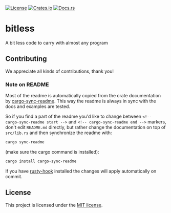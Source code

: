 [![License](https://img.shields.io/crates/l/bitless.svg)](https://choosealicense.com/licenses/mit/)
[![Crates.io](https://img.shields.io/crates/v/bitless.svg)](https://crates.io/crates/bitless)
[![Docs.rs](https://docs.rs/bitless/badge.svg)](https://docs.rs/bitless)

# bitless

<!-- cargo-sync-readme start -->

A bit less code to carry with almost any program

<!-- cargo-sync-readme end -->

## Contributing

We appreciate all kinds of contributions, thank you!


### Note on README

Most of the readme is automatically copied from the crate documentation by [cargo-sync-readme][].
This way the readme is always in sync with the docs and examples are tested.

So if you find a part of the readme you'd like to change between `<!-- cargo-sync-readme start -->`
and `<!-- cargo-sync-readme end -->` markers, don't edit `README.md` directly, but rather change
the documentation on top of `src/lib.rs` and then synchronize the readme with:
```bash
cargo sync-readme
```
(make sure the cargo command is installed):
```bash
cargo install cargo-sync-readme
```

If you have [rusty-hook] installed the changes will apply automatically on commit.


## License

This project is licensed under the [MIT license](LICENSE).

[cargo-sync-readme]: https://github.com/phaazon/cargo-sync-readme
[rusty-hook]: https://github.com/swellaby/rusty-hook
